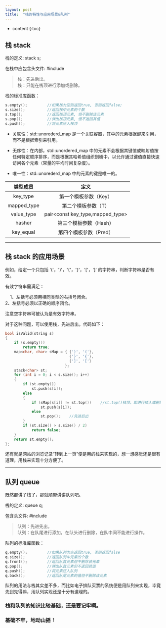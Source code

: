 ```yaml
---
layout: post
title:  "栈的特性与应用场景&队列"
---
```


* content
{:toc}

## 栈 stack

栈的定义: stack<int> s;

在栈中应包含头文件: #include<stack> 

> 栈：先进后出。
> <br/>栈：只能在栈顶进行添加或删除。

栈的标准库函数：

``` c++
s.empty();         //如果栈为空则返回true, 否则返回false;
s.size();          //返回栈中元素的个数
s.top();           //返回栈顶元素, 但不删除该元素
s.pop();           //弹出栈顶元素, 但不返回其值
s.push();          //将元素压入栈顶
```

* 关联性：std::unorederd_map 是一个关联容器，其中的元素根据键来引用，而不是根据索引来引用。

* 无序性：在内部，std::unordered_map 中的元素不会根据其键值或映射值按任何特定顺序排序，而是根据其哈希值组织到桶中，以允许通过键值直接快速访问各个元素（常量的平均时间复杂度）。

* 唯一性：std::unorederd_map 中的元素的键是唯一的。

类型成员|定义
:--:|:--:
key_type|第一个模板参数（Key）
mapped_type|第二个模板参数（T）
value_type|pair<const key_type,mapped_type>
hasher|第三个模板参数（Hash）
key_equal|第四个模板参数（Pred）

---

## 栈 stack 的应用场景

例如，给定一个只包括 '('，')'，'{'，'}'，'['，']' 的字符串，判断字符串是否有效。

有效字符串需满足：

&nbsp;&nbsp;&nbsp;&nbsp;1、左括号必须用相同类型的右括号闭合。
&nbsp;&nbsp;&nbsp;&nbsp;<br/>2、左括号必须以正确的顺序闭合。

注意空字符串可被认为是有效字符串。

对于这种问题，可以使用栈，先进后出。代码如下：

``` c++
bool isValid(string s) 
{
    if (s.empty()) 
        return true;
    map<char, char> sMap = { {')', '('},
                             {'}', '{'},
                             {']', '['}
                           };
    stack<char> st;
    for (int i = 0; i < s.size(); i++) 
    {
        if (st.empty()) 
            st.push(s[i]);
        else 
        {
            if (sMap[s[i]] != st.top())    //st.top()栈顶，即进行插入或删除操作的一段
                st.push(s[i]);
            else 
                st.pop();    //先进后出
        }
        if (st.size() > s.size() / 2) 
            return false;
    }
    return st.empty();
};
```

还有就是网站的浏览记录“转到上一页”便是用的栈来实现的，想一想感觉还是很有道理，用栈来实现十分方便了。

---

## 队列 queue

既然都讲了栈了，那就顺带讲讲队列吧。

栈的定义: queue<int> q;

包含头文件: #include<queue>

> 队列：先进先出。
> <br/>队列：在队尾进行添加，在队头进行删除，在队中间不能进行操作。

队列的标准库函数：

``` c++
q.empty();         //如果队列为空返回true, 否则返回false     
q.size();          //返回队列中元素的个数
q.front();         //返回队首元素但不删除该元素
q.pop();           //弹出队首元素但不返回其值
q.push();          //将元素压入队列
q.back();          //返回队尾元素的值但不删除该元素
```

队列的用法与栈其实差不多，而比如电子排队买票的系统便是用队列来实现，毕竟先到先得嘛，用队列实现还是十分有道理的。

### 栈和队列的知识比较基础，还是要记牢啊。
### 基础不牢，地动山摇！
